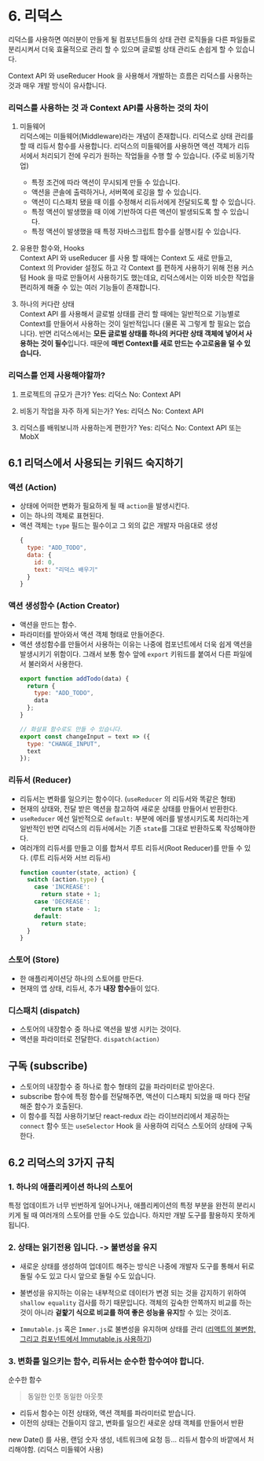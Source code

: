 # 6. 리덕스
리덕스를 사용하면 여러분이 만들게 될 컴포넌트들의 상태 관련 로직들을 다른 파일들로 분리시켜서 더욱 효율적으로 관리 할 수 있으며 글로벌 상태 관리도 손쉽게 할 수 있습니다.

Context API 와 useReducer Hook 을 사용해서 개발하는 흐름은 리덕스를 사용하는 것과 매우 개발 방식이 유사합니다.
### 리덕스를 사용하는 것 과 Context API를 사용하는 것의 차이
1. 미들웨어<br>
  리덕스에는 미들웨어(Middleware)라는 개념이 존재합니다. 리덕스로 상태 관리를 할 때 리듀서 함수를 사용합니다. 리덕스의 미들웨어를 사용하면 액션 객체가 리듀서에서 처리되기 전에 우리가 원하는 작업들을 수행 할 수 있습니다. (주로 비동기작업)
    - 특정 조건에 따라 액션이 무시되게 만들 수 있습니다.
    - 액션을 콘솔에 출력하거나, 서버쪽에 로깅을 할 수 있습니다.
    - 액션이 디스패치 됐을 때 이를 수정해서 리듀서에게 전달되도록 할 수 있습니다.
    - 특정 액션이 발생했을 때 이에 기반하여 다른 액션이 발생되도록 할 수 있습니다.
    - 특정 액션이 발생했을 때 특정 자바스크립트 함수를 실행시킬 수 있습니다.

2. 유용한 함수와, Hooks<br>
Context API 와 useReducer 를 사용 할 때에는 Context 도 새로 만들고, Context 의 Provider 설정도 하고 각 Context 를 편하게 사용하기 위해 전용 커스텀 Hook 을 따로 만들어서 사용하기도 했는데요, 리덕스에서는 이와 비슷한 작업을 편리하게 해줄 수 있는 여러 기능들이 존재합니다.

3. 하나의 커다란 상태<br>
Context API 를 사용해서 글로벌 상태를 관리 할 때에는 일반적으로 기능별로 Context를 만들어서 사용하는 것이 일반적입니다 (물론 꼭 그렇게 할 필요는 없습니다). 반면 리덕스에서는 **모든 글로벌 상태를 하나의 커다란 상태 객체에 넣어서 사용하는 것이 필수**입니다. 때문에 **매번 Context를 새로 만드는 수고로움을 덜 수 있습니다.**

### 리덕스를 언제 사용해야할까?
1. 프로젝트의 규모가 큰가?
Yes: 리덕스
No: Context API

2. 비동기 작업을 자주 하게 되는가?
Yes: 리덕스
No: Context API

3. 리덕스를 배워보니까 사용하는게 편한가?
Yes: 리덕스
No: Context API 또는 MobX

## 6.1 리덕스에서 사용되는 키워드 숙지하기
### 액션 (Action)
- 상태에 어떠한 변화가 필요하게 될 때 `action`을 발생시킨다.
- 이는 하나의 객체로 표현된다.
- 액션 객체는 `type` 필드는 필수이고 그 외의 값은 개발자 마음대로 생성
  ```js
  {
    type: "ADD_TODO",
    data: {
      id: 0,
      text: "리덕스 배우기"
    }
  }
  ```

### 액션 생성함수 (Action Creator)
- 액션을 만드는 함수.
- 파라미터를 받아와서 액션 객체 형태로 만들어준다.
- 액션 생성함수를 만들어서 사용하는 이유는 나중에 컴포넌트에서 더욱 쉽게 액션을 발생시키기 위함이다. 그래서 보통 함수 앞에 `export` 키워드를 붙여서 다른 파일에서 불러와서 사용한다.
  ```js
  export function addTodo(data) {
    return {
      type: "ADD_TODO",
      data
    };
  }

  // 화살표 함수로도 만들 수 있습니다.
  export const changeInput = text => ({
    type: "CHANGE_INPUT",
    text
  });
  ```

### 리듀서 (Reducer)
- 리듀서는 변화를 일으키는 함수이다. (`useReducer` 의 리듀서와 똑같은 형태)
- 현재의 상태와, 전달 받은 액션을 참고하여 새로운 상태를 만들어서 반환한다.
- `useReducer` 에선 일반적으로 `default:` 부분에 에러를 발생시키도록 처리하는게 일반적인 반면 리덕스의 리듀서에서는 기존 `state`를 그대로 반환하도록 작성해야한다.
- 여러개의 리듀서를 만들고 이를 합쳐서 루트 리듀서(Root Reducer)를 만들 수 있다. (루트 리듀서와 서브 리듀서)
  ```js
  function counter(state, action) {
    switch (action.type) {
      case 'INCREASE':
        return state + 1;
      case 'DECREASE':
        return state - 1;
      default:
        return state;
    }
  }
  ```

### 스토어 (Store)
- 한 애플리케이션당 하나의 스토어를 만든다.
- 현재의 앱 상태, 리듀서, 추가 **내장 함수**들이 있다.

### 디스패치 (dispatch)
- 스토어의 내장함수 중 하나로 액션을 발생 시키는 것이다.
- 액션을 파라미터로 전달한다. `dispatch(action)`

## 구독 (subscribe)
- 스토어의 내장함수 중 하나로 함수 형태의 값을 파라미터로 받아온다.
- subscribe 함수에 특정 함수를 전달해주면, 액션이 디스패치 되었을 때 마다 전달해준 함수가 호출된다.
- 이 함수를 직접 사용하기보단 react-redux 라는 라이브러리에서 제공하는 `connect` 함수 또는 `useSelector` Hook 을 사용하여 리덕스 스토어의 상태에 구독한다.

## 6.2 리덕스의 3가지 규칙
### 1. 하나의 애플리케이션 하나의 스토어
특정 업데이트가 너무 빈번하게 일어나거나, 애플리케이션의 특정 부분을 완전히 분리시키게 될 때 여러개의 스토어를 만들 수도 있습니다. 하지만 개발 도구를 활용하지 못하게 됩니다.

### 2. 상태는 읽기전용 입니다. -> 불변성을 유지
- 새로운 상태를 생성하여 업데이트 해주는 방식은 나중에 개발자 도구를 통해서 뒤로 돌릴 수도 있고 다시 앞으로 돌릴 수도 있습니다.

- 불변성을 유지하는 이유는 내부적으로 데이터가 변경 되는 것을 감지하기 위하여 `shallow equality` 검사를 하기 때문입니다. 객체의 깊숙한 안쪽까지 비교를 하는 것이 아니라 **겉핥기 식으로 비교를 하여 좋은 성능을 유지**할 수 있는 것이죠.

- `Immutable.js` 혹은 `Immer.js`로 불변성을 유지하며 상태를 관리
([리액트의 불변함, 그리고 컴포넌트에서 Immutable.js 사용하기](https://velopert.com/3486))

### 3. 변화를 일으키는 함수, 리듀서는 순수한 함수여야 합니다.
순수한 함수
> 동일한 인풋 동일한 아웃풋<br>
- 리듀서 함수는 이전 상태와, 액션 객체를 파라미터로 받습니다.
- 이전의 상태는 건들이지 않고, 변화를 일으킨 새로운 상태 객체를 만들어서 반환

new Date() 를 사용, 랜덤 숫자 생성, 네트워크에 요청 등... 리듀서 함수의 바깥에서 처리해야함. (리덕스 미들웨어 사용)
